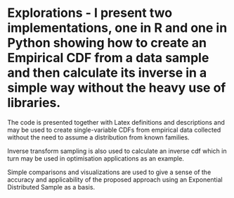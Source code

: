 # Explorations - I present two implementations, one in R and one in Python showing how to create an Empirical CDF from a data sample and then calculate its inverse in a simple way without the heavy use of libraries. 

The code is presented together with Latex definitions and descriptions and may be used to create single-variable CDFs from empirical data collected without the need to assume a distribution from known families. 

Inverse transform sampling is also used to calculate an inverse cdf which in turn may be used in optimisation applications as an example. 

Simple comparisons and visualizations are used to give a sense of the accuracy and applicability of the proposed approach using an Exponential Distributed Sample as a basis.
